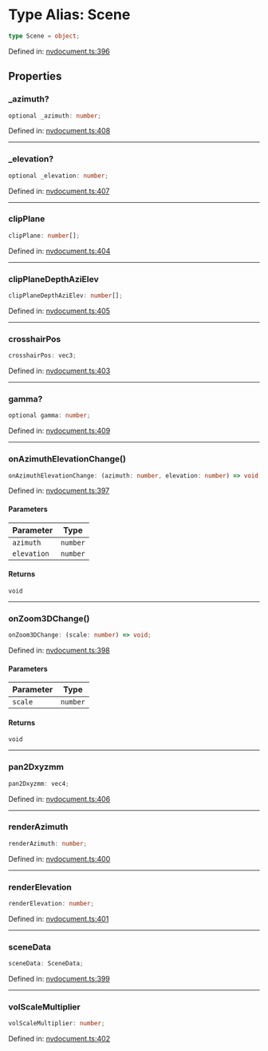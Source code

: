 # Type Alias: Scene

```ts
type Scene = object;
```

Defined in: [nvdocument.ts:396](https://github.com/thewtex/niivue/blob/main/packages/niivue/src/nvdocument.ts#L396)

## Properties

### \_azimuth?

```ts
optional _azimuth: number;
```

Defined in: [nvdocument.ts:408](https://github.com/thewtex/niivue/blob/main/packages/niivue/src/nvdocument.ts#L408)

---

### \_elevation?

```ts
optional _elevation: number;
```

Defined in: [nvdocument.ts:407](https://github.com/thewtex/niivue/blob/main/packages/niivue/src/nvdocument.ts#L407)

---

### clipPlane

```ts
clipPlane: number[];
```

Defined in: [nvdocument.ts:404](https://github.com/thewtex/niivue/blob/main/packages/niivue/src/nvdocument.ts#L404)

---

### clipPlaneDepthAziElev

```ts
clipPlaneDepthAziElev: number[];
```

Defined in: [nvdocument.ts:405](https://github.com/thewtex/niivue/blob/main/packages/niivue/src/nvdocument.ts#L405)

---

### crosshairPos

```ts
crosshairPos: vec3;
```

Defined in: [nvdocument.ts:403](https://github.com/thewtex/niivue/blob/main/packages/niivue/src/nvdocument.ts#L403)

---

### gamma?

```ts
optional gamma: number;
```

Defined in: [nvdocument.ts:409](https://github.com/thewtex/niivue/blob/main/packages/niivue/src/nvdocument.ts#L409)

---

### onAzimuthElevationChange()

```ts
onAzimuthElevationChange: (azimuth: number, elevation: number) => void;
```

Defined in: [nvdocument.ts:397](https://github.com/thewtex/niivue/blob/main/packages/niivue/src/nvdocument.ts#L397)

#### Parameters

| Parameter   | Type     |
| ----------- | -------- |
| `azimuth`   | `number` |
| `elevation` | `number` |

#### Returns

`void`

---

### onZoom3DChange()

```ts
onZoom3DChange: (scale: number) => void;
```

Defined in: [nvdocument.ts:398](https://github.com/thewtex/niivue/blob/main/packages/niivue/src/nvdocument.ts#L398)

#### Parameters

| Parameter | Type     |
| --------- | -------- |
| `scale`   | `number` |

#### Returns

`void`

---

### pan2Dxyzmm

```ts
pan2Dxyzmm: vec4;
```

Defined in: [nvdocument.ts:406](https://github.com/thewtex/niivue/blob/main/packages/niivue/src/nvdocument.ts#L406)

---

### renderAzimuth

```ts
renderAzimuth: number;
```

Defined in: [nvdocument.ts:400](https://github.com/thewtex/niivue/blob/main/packages/niivue/src/nvdocument.ts#L400)

---

### renderElevation

```ts
renderElevation: number;
```

Defined in: [nvdocument.ts:401](https://github.com/thewtex/niivue/blob/main/packages/niivue/src/nvdocument.ts#L401)

---

### sceneData

```ts
sceneData: SceneData;
```

Defined in: [nvdocument.ts:399](https://github.com/thewtex/niivue/blob/main/packages/niivue/src/nvdocument.ts#L399)

---

### volScaleMultiplier

```ts
volScaleMultiplier: number;
```

Defined in: [nvdocument.ts:402](https://github.com/thewtex/niivue/blob/main/packages/niivue/src/nvdocument.ts#L402)
